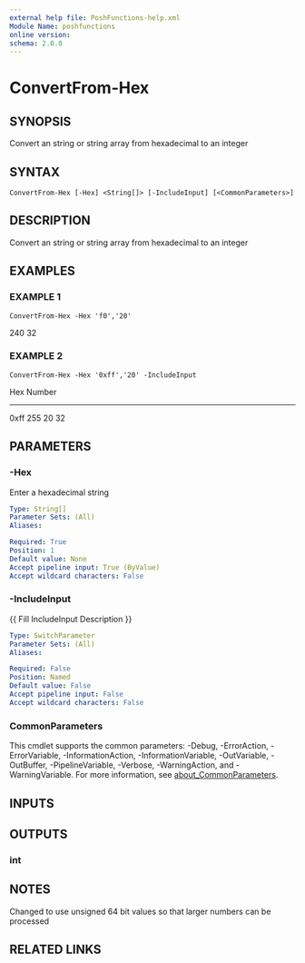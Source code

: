```yaml
---
external help file: PoshFunctions-help.xml
Module Name: poshfunctions
online version:
schema: 2.0.0
---
```


# ConvertFrom-Hex

## SYNOPSIS
Convert an string or string array from hexadecimal to an integer

## SYNTAX

```
ConvertFrom-Hex [-Hex] <String[]> [-IncludeInput] [<CommonParameters>]
```

## DESCRIPTION
Convert an string or string array from hexadecimal to an integer

## EXAMPLES

### EXAMPLE 1
```
ConvertFrom-Hex -Hex 'f0','20'
```

240
32

### EXAMPLE 2
```
ConvertFrom-Hex -Hex '0xff','20' -IncludeInput
```

Hex  Number
---  ------
0xff    255
20       32

## PARAMETERS

### -Hex
Enter a hexadecimal string

```yaml
Type: String[]
Parameter Sets: (All)
Aliases:

Required: True
Position: 1
Default value: None
Accept pipeline input: True (ByValue)
Accept wildcard characters: False
```

### -IncludeInput
{{ Fill IncludeInput Description }}

```yaml
Type: SwitchParameter
Parameter Sets: (All)
Aliases:

Required: False
Position: Named
Default value: False
Accept pipeline input: False
Accept wildcard characters: False
```

### CommonParameters
This cmdlet supports the common parameters: -Debug, -ErrorAction, -ErrorVariable, -InformationAction, -InformationVariable, -OutVariable, -OutBuffer, -PipelineVariable, -Verbose, -WarningAction, and -WarningVariable. For more information, see [about_CommonParameters](http://go.microsoft.com/fwlink/?LinkID=113216).

## INPUTS

## OUTPUTS

### int
## NOTES
Changed to use unsigned 64 bit values so that larger numbers can be processed

## RELATED LINKS
